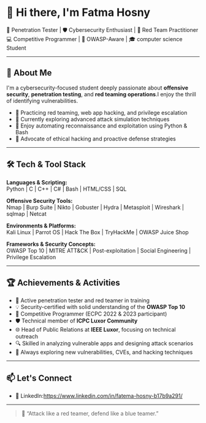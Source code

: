 # 👋 Hi there, I'm Fatma Hosny

🎯 Penetration Tester | 🛡️ Cybersecurity Enthusiast | 🧨 Red Team Practitioner  
💻 Competitive Programmer | 🔐 OWASP-Aware | 🎓 computer science Student

---

## 🧠 About Me

I'm a cybersecurity-focused student deeply passionate about **offensive security**, **penetration testing**, and **red teaming operations**.I enjoy the thrill of identifying vulnerabilities.

- 🧪 Practicing red teaming, web app hacking, and privilege escalation  
- 🔭 Currently exploring advanced attack simulation techniques  
- 🤖 Enjoy automating reconnaissance and exploitation using Python & Bash  
- 💬 Advocate of ethical hacking and proactive defense strategies

---

## 🛠️ Tech & Tool Stack

**Languages & Scripting:**  
Python | C | C++ | C# | Bash | HTML/CSS | SQL  

**Offensive Security Tools:**  
Nmap | Burp Suite | Nikto | Gobuster | Hydra | Metasploit | Wireshark | sqlmap | Netcat  

**Environments & Platforms:**  
Kali Linux | Parrot OS | Hack The Box | TryHackMe | OWASP Juice Shop 

**Frameworks & Security Concepts:**  
OWASP Top 10 | MITRE ATT&CK | Post-exploitation | Social Engineering | Privilege Escalation  

---

## 🏆 Achievements & Activities

- 🥇 Active penetration tester and red teamer in training  
- 💡 Security-certified with solid understanding of the **OWASP Top 10**  
- 🏁 Competitive Programmer (ECPC 2022 & 2023 participant)  
- 🛡️ Technical member of **ICPC Luxor Community**  
- 🌐 Head of Public Relations at **IEEE Luxor**, focusing on technical outreach  
- 🔍 Skilled in analyzing vulnerable apps and designing attack scenarios  
- 🧠 Always exploring new vulnerabilities, CVEs, and hacking techniques  

---


## 📫 Let's Connect

- 🔗 LinkedIn:https://www.linkedin.com/in/fatema-hosny-b17b9a291/

---

> 🧠 “Attack like a red teamer, defend like a blue teamer.”

